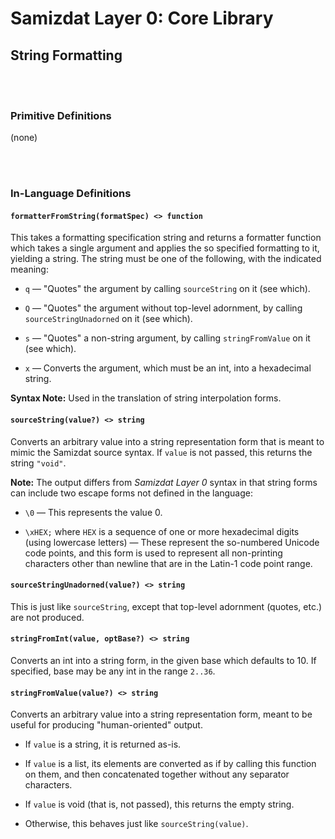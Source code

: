 Samizdat Layer 0: Core Library
==============================

String Formatting
-----------------

<br><br>
### Primitive Definitions

(none)


<br><br>
### In-Language Definitions

#### `formatterFromString(formatSpec) <> function`

This takes a formatting specification string and returns a formatter
function which takes a single argument and applies the so specified
formatting to it, yielding a string. The string must be one of the
following, with the indicated meaning:

* `q` &mdash; "Quotes" the argument by calling `sourceString` on it
  (see which).

* `Q` &mdash; "Quotes" the argument without top-level adornment, by
  calling `sourceStringUnadorned` on it (see which).

* `s` &mdash; "Quotes" a non-string argument, by calling `stringFromValue`
  on it (see which).

* `x` &mdash; Converts the argument, which must be an int, into a hexadecimal
  string.

**Syntax Note:** Used in the translation of string interpolation forms.

#### `sourceString(value?) <> string`

Converts an arbitrary value into a string representation form
that is meant to mimic the Samizdat source syntax. If `value` is not passed,
this returns the string `"void"`.

**Note:** The output differs from *Samizdat Layer 0* syntax in that
string forms can include two escape forms not defined in the
language:

* `\0` &mdash; This represents the value 0.

* `\xHEX;` where `HEX` is a sequence of one or more hexadecimal digits
  (using lowercase letters) &mdash; These represent the so-numbered
  Unicode code points, and this form is used to represent all
  non-printing characters other than newline that are in the Latin-1
  code point range.

#### `sourceStringUnadorned(value?) <> string`

This is just like `sourceString`, except that top-level adornment
(quotes, etc.) are not produced.

#### `stringFromInt(value, optBase?) <> string`

Converts an int into a string form, in the given base which defaults to
10. If specified, base may be any int in the range `2..36`.

#### `stringFromValue(value?) <> string`

Converts an arbitrary value into a string representation form, meant
to be useful for producing "human-oriented" output.

* If `value` is a string, it is returned as-is.

* If `value` is a list, its elements are converted as if by calling this
  function on them, and then concatenated together without any separator
  characters.

* If `value` is void (that is, not passed), this returns the empty string.

* Otherwise, this behaves just like `sourceString(value)`.
